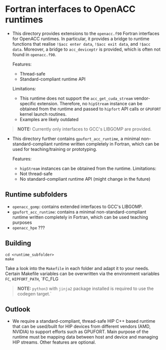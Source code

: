 # Fortran interfaces to OpenACC runtimes

* This directory provides extensions to the `openacc.f90` Fortran
  interfaces for OpenACC runtimes.
  In particular, it provides a bridge to runtime functions that
  realise `!$acc enter data`, `!$acc exit data`, and `!$acc data`.
  Moreover, a bridge to `acc_deviceptr` is provided, which
  is often not found in `openacc.f90`.
 
  Features:
  * Thread-safe
  * Standard-compliant runtime API
 
  Limitations:
  * This runtime does not support the `acc_get_cuda_stream` vendor-specific extension.
    Therefore, no `hipStream` instance can be obtained from the runtime and passed to 
    `hipfort` API calls or `GPUFORT` kernel launch routines.
  * Examples are likely outdated 

> **NOTE:** Currently only interfaces to GCC's LIBGOMP are provided.

* This directory further contains `gpufort_acc_runtime`, a minimal non-standard-compliant runtime written completely
  in Fortran, which can be used for teaching/training or prototyping.
  
  Features:
  * `hipStream` instances can be obtained from the runtime.
  Limitations:
  * Not thread-safe
  * No standard-compliant runtime API (might change in the future) 

## Runtime subfolders

* `openacc_gomp`: contains extended interfaces to GCC's LIBGOMP.
* `gpufort_acc_runtime`: contains a minimal non-standard-compliant runtime written 
  completely in Fortran, which can be used teaching purposes
* `openacc_hpe` ???

## Building

```
cd <runtime_subfolder>
make
```

Take a look into the `Makefile` in each folder and adapt it to your needs.
Certain Makefile variables can be overwritten via the environment variables  
`FC`, `HIPFORT_PATH`, `FC_FLG

> **NOTE:** `python3` with `jinja2` package installed is required to use the codegen target.`

## Outlook

* We require a standard-compliant, thread-safe HIP C++ based runtime that can
  be used/built for HIP devices from different vendors (AMD, NVIDIA) to
  support efforts such as GPUFORT. Main purpose of the runtime must be
  mapping data between host and device and managing HIP streams.
  Other features are optional.
